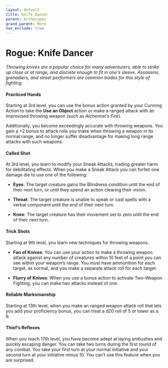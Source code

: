 ```yaml
---
layout: default
title: Knife Dancer
parent: Archetypes
grand_parent: More
nav_exclude: true
---
```


# Rogue: Knife Dancer

_Throwing knives are a popular choice for many adventurers, able to strike up close or at range, and discrete enough to fit in one's sleeve. Assassins, grenadiers, and street performers are common trades for this style of fighting._

#### Practiced Hands
Starting at 3rd level, you can use the bonus action granted by your Cunning Action to take the **Use an Object** action or make a ranged attack with an improvised throwing weapon (such as *Alchemist's Fire*). 

Additionally, you become exceedingly accurate with throwing weapons. You gain a +2 bonus to attack rolls you make when throwing a weapon in its normal range, and no longer suffer disadvantage for making long range attacks with such weapons.


#### Called Shot
At 3rd level, you learn to modify your Sneak Attacks, trading greater harm for debilitating effects. When you make a Sneak Attack you can forfeit one damage die to use one of the following:

* **Eyes**: The target creature gains the Blindness condition until the end of their next turn, or until they spend an action clearing their vision.

* **Throat**: The target creature is unable to speak or cast spells with a verbal component until the end of their next turn.

* **Knee**: The target creature has their movement set to zero until the end of their next turn.


#### Trick Shots
Starting at 9th level, you learn new techniques for throwing weapons.

* **Fan of Knives**: You can use your action to make a throwing weapon attack against any number of creatures within 10 feet of a point you can see within your weapon’s range. You must have ammunition for each target, as normal, and you make a separate attack roll for each target.

* **Flurry of Knives**: When you use a bonus action to activate Two-Weapon Fighting, you can make two attacks instead of one.


#### Reliable Marksmanship
Starting at 13th level, when you make an ranged weapon attack roll that lets you add your proficiency bonus, you can treat a d20 roll of 5 or lower as a 6.


#### Thief’s Reflexes
When you reach 17th level, you have become adept at laying ambushes and quickly escaping danger. You can take two turns during the first round of any combat. You take your first turn at your normal initiative and your second turn at your initiative minus 10. You can’t use this feature when you are surprised.